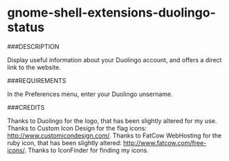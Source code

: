 # gnome-shell-extensions-duolingo-status

###DESCRIPTION

Display useful information about your Duolingo account, and offers a direct link to the website.

###REQUIREMENTS

In the Preferences menu, enter your Duolingo unsername.

###CREDITS

Thanks to Duolingo for the logo, that has been slightly altered for my use.
Thanks to Custom Icon Design for the flag icons: http://www.customicondesign.com/.
Thanks to FatCow WebHosting for the ruby icon, that has been slightly altered: http://www.fatcow.com/free-icons/.
Thanks to IconFinder for finding my icons.
